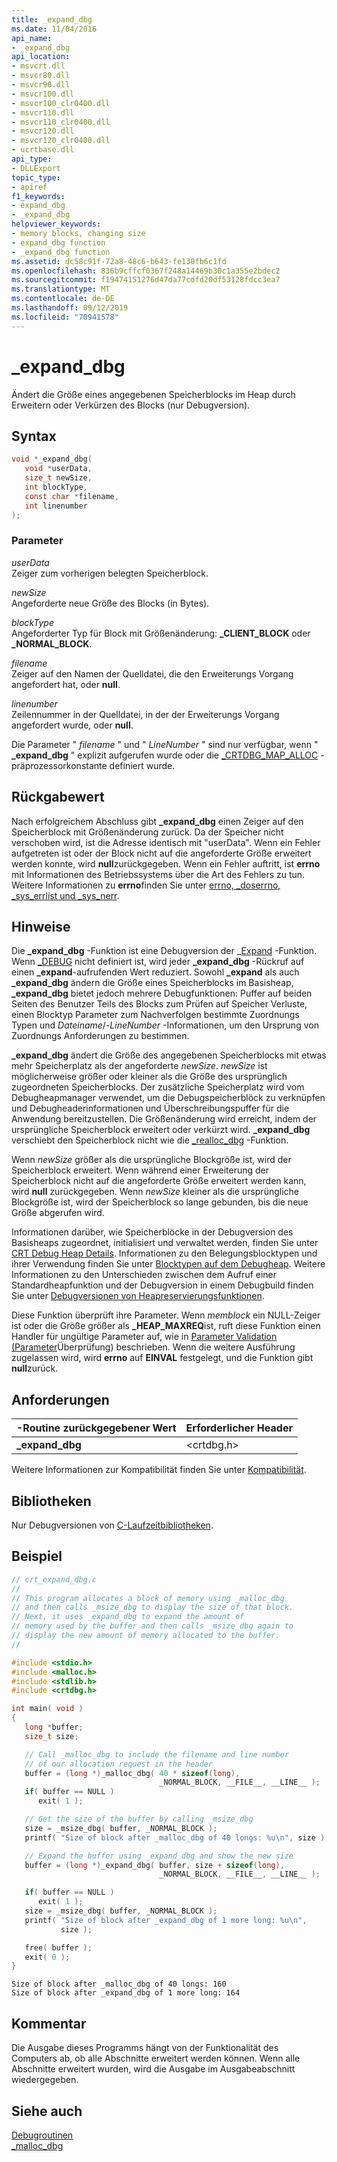 ```yaml
---
title: _expand_dbg
ms.date: 11/04/2016
api_name:
- _expand_dbg
api_location:
- msvcrt.dll
- msvcr80.dll
- msvcr90.dll
- msvcr100.dll
- msvcr100_clr0400.dll
- msvcr110.dll
- msvcr110_clr0400.dll
- msvcr120.dll
- msvcr120_clr0400.dll
- ucrtbase.dll
api_type:
- DLLExport
topic_type:
- apiref
f1_keywords:
- expand_dbg
- _expand_dbg
helpviewer_keywords:
- memory blocks, changing size
- expand_dbg function
- _expand_dbg function
ms.assetid: dc58c91f-72a8-48c6-b643-fe130fb6c1fd
ms.openlocfilehash: 836b9cffcf0367f248a14469b30c1a355e2bdec2
ms.sourcegitcommit: f19474151276d47da77cdfd20df53128fdcc3ea7
ms.translationtype: MT
ms.contentlocale: de-DE
ms.lasthandoff: 09/12/2019
ms.locfileid: "70941578"
---
```

# <a name="_expand_dbg"></a>_expand_dbg

Ändert die Größe eines angegebenen Speicherblocks im Heap durch Erweitern oder Verkürzen des Blocks (nur Debugversion).

## <a name="syntax"></a>Syntax

```C
void *_expand_dbg(
   void *userData,
   size_t newSize,
   int blockType,
   const char *filename,
   int linenumber
);
```

### <a name="parameters"></a>Parameter

*userData*<br/>
Zeiger zum vorherigen belegten Speicherblock.

*newSize*<br/>
Angeforderte neue Größe des Blocks (in Bytes).

*blockType*<br/>
Angeforderter Typ für Block mit Größenänderung: **_CLIENT_BLOCK** oder **_NORMAL_BLOCK**.

*filename*<br/>
Zeiger auf den Namen der Quelldatei, die den Erweiterungs Vorgang angefordert hat, oder **null**.

*linenumber*<br/>
Zeilennummer in der Quelldatei, in der der Erweiterungs Vorgang angefordert wurde, oder **null**.

Die Parameter " *filename* " und " *LineNumber* " sind nur verfügbar, wenn " **_expand_dbg** " explizit aufgerufen wurde oder die [_CRTDBG_MAP_ALLOC](../../c-runtime-library/crtdbg-map-alloc.md) -präprozessorkonstante definiert wurde.

## <a name="return-value"></a>Rückgabewert

Nach erfolgreichem Abschluss gibt **_expand_dbg** einen Zeiger auf den Speicherblock mit Größenänderung zurück. Da der Speicher nicht verschoben wird, ist die Adresse identisch mit "userData". Wenn ein Fehler aufgetreten ist oder der Block nicht auf die angeforderte Größe erweitert werden konnte, wird **null**zurückgegeben. Wenn ein Fehler auftritt, ist **errno** mit Informationen des Betriebssystems über die Art des Fehlers zu tun. Weitere Informationen zu **errno**finden Sie unter [errno, _doserrno, _sys_errlist und _sys_nerr](../../c-runtime-library/errno-doserrno-sys-errlist-and-sys-nerr.md).

## <a name="remarks"></a>Hinweise

Die **_expand_dbg** -Funktion ist eine Debugversion der _[Expand](expand.md) -Funktion. Wenn [_DEBUG](../../c-runtime-library/debug.md) nicht definiert ist, wird jeder **_expand_dbg** -Rückruf auf einen **_expand**-aufrufenden Wert reduziert. Sowohl **_expand** als auch **_expand_dbg** ändern die Größe eines Speicherblocks im Basisheap, **_expand_dbg** bietet jedoch mehrere Debugfunktionen: Puffer auf beiden Seiten des Benutzer Teils des Blocks zum Prüfen auf Speicher Verluste, einen Blocktyp Parameter zum Nachverfolgen bestimmte Zuordnungs Typen und *Dateiname*/-*LineNumber* -Informationen, um den Ursprung von Zuordnungs Anforderungen zu bestimmen.

**_expand_dbg** ändert die Größe des angegebenen Speicherblocks mit etwas mehr Speicherplatz als der angeforderte *newSize*. *newSize* ist möglicherweise größer oder kleiner als die Größe des ursprünglich zugeordneten Speicherblocks. Der zusätzliche Speicherplatz wird vom Debugheapmanager verwendet, um die Debugspeicherblöck zu verknüpfen und Debugheaderinformationen und Überschreibungspuffer für die Anwendung bereitzustellen. Die Größenänderung wird erreicht, indem der ursprüngliche Speicherblock erweitert oder verkürzt wird. **_expand_dbg** verschiebt den Speicherblock nicht wie die [_realloc_dbg](realloc-dbg.md) -Funktion.

Wenn *newSize* größer als die ursprüngliche Blockgröße ist, wird der Speicherblock erweitert. Wenn während einer Erweiterung der Speicherblock nicht auf die angeforderte Größe erweitert werden kann, wird **null** zurückgegeben. Wenn *newSize* kleiner als die ursprüngliche Blockgröße ist, wird der Speicherblock so lange gebunden, bis die neue Größe abgerufen wird.

Informationen darüber, wie Speicherblöcke in der Debugversion des Basisheaps zugeordnet, initialisiert und verwaltet werden, finden Sie unter [CRT Debug Heap Details](/visualstudio/debugger/crt-debug-heap-details). Informationen zu den Belegungsblocktypen und ihrer Verwendung finden Sie unter [Blocktypen auf dem Debugheap](/visualstudio/debugger/crt-debug-heap-details). Weitere Informationen zu den Unterschieden zwischen dem Aufruf einer Standardheapfunktion und der Debugversion in einem Debugbuild finden Sie unter [Debugversionen von Heapreservierungsfunktionen](/visualstudio/debugger/debug-versions-of-heap-allocation-functions).

Diese Funktion überprüft ihre Parameter. Wenn *memblock* ein NULL-Zeiger ist oder die Größe größer als **_HEAP_MAXREQ**ist, ruft diese Funktion einen Handler für ungültige Parameter auf, wie in [Parameter Validation (Parameter](../../c-runtime-library/parameter-validation.md)Überprüfung) beschrieben. Wenn die weitere Ausführung zugelassen wird, wird **errno** auf **EINVAL** festgelegt, und die Funktion gibt **null**zurück.

## <a name="requirements"></a>Anforderungen

|-Routine zurückgegebener Wert|Erforderlicher Header|
|-------------|---------------------|
|**_expand_dbg**|\<crtdbg.h>|

Weitere Informationen zur Kompatibilität finden Sie unter [Kompatibilität](../../c-runtime-library/compatibility.md).

## <a name="libraries"></a>Bibliotheken

Nur Debugversionen von [C-Laufzeitbibliotheken](../../c-runtime-library/crt-library-features.md).

## <a name="example"></a>Beispiel

```C
// crt_expand_dbg.c
//
// This program allocates a block of memory using _malloc_dbg
// and then calls _msize_dbg to display the size of that block.
// Next, it uses _expand_dbg to expand the amount of
// memory used by the buffer and then calls _msize_dbg again to
// display the new amount of memory allocated to the buffer.
//

#include <stdio.h>
#include <malloc.h>
#include <stdlib.h>
#include <crtdbg.h>

int main( void )
{
   long *buffer;
   size_t size;

   // Call _malloc_dbg to include the filename and line number
   // of our allocation request in the header
   buffer = (long *)_malloc_dbg( 40 * sizeof(long),
                                 _NORMAL_BLOCK, __FILE__, __LINE__ );
   if( buffer == NULL )
      exit( 1 );

   // Get the size of the buffer by calling _msize_dbg
   size = _msize_dbg( buffer, _NORMAL_BLOCK );
   printf( "Size of block after _malloc_dbg of 40 longs: %u\n", size );

   // Expand the buffer using _expand_dbg and show the new size
   buffer = (long *)_expand_dbg( buffer, size + sizeof(long),
                                 _NORMAL_BLOCK, __FILE__, __LINE__ );

   if( buffer == NULL )
      exit( 1 );
   size = _msize_dbg( buffer, _NORMAL_BLOCK );
   printf( "Size of block after _expand_dbg of 1 more long: %u\n",
           size );

   free( buffer );
   exit( 0 );
}
```

```Output
Size of block after _malloc_dbg of 40 longs: 160
Size of block after _expand_dbg of 1 more long: 164
```

## <a name="comment"></a>Kommentar

Die Ausgabe dieses Programms hängt von der Funktionalität des Computers ab, ob alle Abschnitte erweitert werden können. Wenn alle Abschnitte erweitert wurden, wird die Ausgabe im Ausgabeabschnitt wiedergegeben.

## <a name="see-also"></a>Siehe auch

[Debugroutinen](../../c-runtime-library/debug-routines.md)<br/>
[_malloc_dbg](malloc-dbg.md)<br/>
